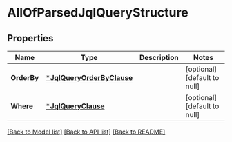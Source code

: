 # AllOfParsedJqlQueryStructure

## Properties
Name | Type | Description | Notes
------------ | ------------- | ------------- | -------------
**OrderBy** | [***JqlQueryOrderByClause**](JqlQueryOrderByClause.md) |  | [optional] [default to null]
**Where** | [***JqlQueryClause**](JqlQueryClause.md) |  | [optional] [default to null]

[[Back to Model list]](../README.md#documentation-for-models) [[Back to API list]](../README.md#documentation-for-api-endpoints) [[Back to README]](../README.md)

